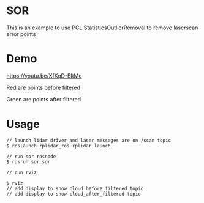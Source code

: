 # SOR
This is an example to use PCL StatisticsOutlierRemoval to remove laserscan error points

# Demo
https://youtu.be/XfKqD-EItMc

Red are points before filtered

Green are points after filtered

# Usage
    // launch lidar driver and laser messages are on /scan topic
    $ roslaunch rplidar_ros rplidar.launch
     
    // run sor rosnode
    $ rosrun sor sor

    // run rviz

    $ rviz
    // add display to show cloud_before_filtered topic
    // add display to show cloud_after_filtered topic

